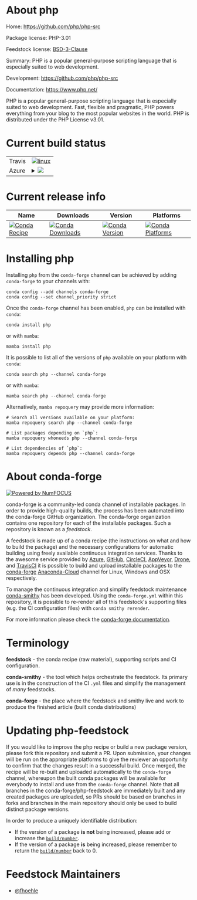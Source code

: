 About php
=========

Home: https://github.com/php/php-src

Package license: PHP-3.01

Feedstock license: [BSD-3-Clause](https://github.com/conda-forge/php-feedstock/blob/main/LICENSE.txt)

Summary: PHP is a popular general-purpose scripting language that is especially suited to web development.

Development: https://github.com/php/php-src

Documentation: https://www.php.net/

PHP is a popular general-purpose scripting language that is especially suited to web development.
Fast, flexible and pragmatic, PHP powers everything from your blog to the most popular websites in the world.
PHP is distributed under the PHP License v3.01.


Current build status
====================


<table><tr>
    <td>Travis</td>
    <td>
      <a href="https://app.travis-ci.com/conda-forge/php-feedstock">
        <img alt="linux" src="https://img.shields.io/travis/com/conda-forge/php-feedstock/main.svg?label=Linux">
      </a>
    </td>
  </tr>
    
  <tr>
    <td>Azure</td>
    <td>
      <details>
        <summary>
          <a href="https://dev.azure.com/conda-forge/feedstock-builds/_build/latest?definitionId=13446&branchName=main">
            <img src="https://dev.azure.com/conda-forge/feedstock-builds/_apis/build/status/php-feedstock?branchName=main">
          </a>
        </summary>
        <table>
          <thead><tr><th>Variant</th><th>Status</th></tr></thead>
          <tbody><tr>
              <td>linux_64_openssl1.1.1</td>
              <td>
                <a href="https://dev.azure.com/conda-forge/feedstock-builds/_build/latest?definitionId=13446&branchName=main">
                  <img src="https://dev.azure.com/conda-forge/feedstock-builds/_apis/build/status/php-feedstock?branchName=main&jobName=linux&configuration=linux_64_openssl1.1.1" alt="variant">
                </a>
              </td>
            </tr><tr>
              <td>linux_64_openssl3</td>
              <td>
                <a href="https://dev.azure.com/conda-forge/feedstock-builds/_build/latest?definitionId=13446&branchName=main">
                  <img src="https://dev.azure.com/conda-forge/feedstock-builds/_apis/build/status/php-feedstock?branchName=main&jobName=linux&configuration=linux_64_openssl3" alt="variant">
                </a>
              </td>
            </tr><tr>
              <td>linux_aarch64_openssl1.1.1</td>
              <td>
                <a href="https://dev.azure.com/conda-forge/feedstock-builds/_build/latest?definitionId=13446&branchName=main">
                  <img src="https://dev.azure.com/conda-forge/feedstock-builds/_apis/build/status/php-feedstock?branchName=main&jobName=linux&configuration=linux_aarch64_openssl1.1.1" alt="variant">
                </a>
              </td>
            </tr><tr>
              <td>linux_aarch64_openssl3</td>
              <td>
                <a href="https://dev.azure.com/conda-forge/feedstock-builds/_build/latest?definitionId=13446&branchName=main">
                  <img src="https://dev.azure.com/conda-forge/feedstock-builds/_apis/build/status/php-feedstock?branchName=main&jobName=linux&configuration=linux_aarch64_openssl3" alt="variant">
                </a>
              </td>
            </tr><tr>
              <td>linux_ppc64le_openssl1.1.1</td>
              <td>
                <a href="https://dev.azure.com/conda-forge/feedstock-builds/_build/latest?definitionId=13446&branchName=main">
                  <img src="https://dev.azure.com/conda-forge/feedstock-builds/_apis/build/status/php-feedstock?branchName=main&jobName=linux&configuration=linux_ppc64le_openssl1.1.1" alt="variant">
                </a>
              </td>
            </tr><tr>
              <td>linux_ppc64le_openssl3</td>
              <td>
                <a href="https://dev.azure.com/conda-forge/feedstock-builds/_build/latest?definitionId=13446&branchName=main">
                  <img src="https://dev.azure.com/conda-forge/feedstock-builds/_apis/build/status/php-feedstock?branchName=main&jobName=linux&configuration=linux_ppc64le_openssl3" alt="variant">
                </a>
              </td>
            </tr><tr>
              <td>osx_64_openssl1.1.1</td>
              <td>
                <a href="https://dev.azure.com/conda-forge/feedstock-builds/_build/latest?definitionId=13446&branchName=main">
                  <img src="https://dev.azure.com/conda-forge/feedstock-builds/_apis/build/status/php-feedstock?branchName=main&jobName=osx&configuration=osx_64_openssl1.1.1" alt="variant">
                </a>
              </td>
            </tr><tr>
              <td>osx_64_openssl3</td>
              <td>
                <a href="https://dev.azure.com/conda-forge/feedstock-builds/_build/latest?definitionId=13446&branchName=main">
                  <img src="https://dev.azure.com/conda-forge/feedstock-builds/_apis/build/status/php-feedstock?branchName=main&jobName=osx&configuration=osx_64_openssl3" alt="variant">
                </a>
              </td>
            </tr><tr>
              <td>osx_arm64_openssl1.1.1</td>
              <td>
                <a href="https://dev.azure.com/conda-forge/feedstock-builds/_build/latest?definitionId=13446&branchName=main">
                  <img src="https://dev.azure.com/conda-forge/feedstock-builds/_apis/build/status/php-feedstock?branchName=main&jobName=osx&configuration=osx_arm64_openssl1.1.1" alt="variant">
                </a>
              </td>
            </tr><tr>
              <td>osx_arm64_openssl3</td>
              <td>
                <a href="https://dev.azure.com/conda-forge/feedstock-builds/_build/latest?definitionId=13446&branchName=main">
                  <img src="https://dev.azure.com/conda-forge/feedstock-builds/_apis/build/status/php-feedstock?branchName=main&jobName=osx&configuration=osx_arm64_openssl3" alt="variant">
                </a>
              </td>
            </tr>
          </tbody>
        </table>
      </details>
    </td>
  </tr>
</table>

Current release info
====================

| Name | Downloads | Version | Platforms |
| --- | --- | --- | --- |
| [![Conda Recipe](https://img.shields.io/badge/recipe-php-green.svg)](https://anaconda.org/conda-forge/php) | [![Conda Downloads](https://img.shields.io/conda/dn/conda-forge/php.svg)](https://anaconda.org/conda-forge/php) | [![Conda Version](https://img.shields.io/conda/vn/conda-forge/php.svg)](https://anaconda.org/conda-forge/php) | [![Conda Platforms](https://img.shields.io/conda/pn/conda-forge/php.svg)](https://anaconda.org/conda-forge/php) |

Installing php
==============

Installing `php` from the `conda-forge` channel can be achieved by adding `conda-forge` to your channels with:

```
conda config --add channels conda-forge
conda config --set channel_priority strict
```

Once the `conda-forge` channel has been enabled, `php` can be installed with `conda`:

```
conda install php
```

or with `mamba`:

```
mamba install php
```

It is possible to list all of the versions of `php` available on your platform with `conda`:

```
conda search php --channel conda-forge
```

or with `mamba`:

```
mamba search php --channel conda-forge
```

Alternatively, `mamba repoquery` may provide more information:

```
# Search all versions available on your platform:
mamba repoquery search php --channel conda-forge

# List packages depending on `php`:
mamba repoquery whoneeds php --channel conda-forge

# List dependencies of `php`:
mamba repoquery depends php --channel conda-forge
```


About conda-forge
=================

[![Powered by
NumFOCUS](https://img.shields.io/badge/powered%20by-NumFOCUS-orange.svg?style=flat&colorA=E1523D&colorB=007D8A)](https://numfocus.org)

conda-forge is a community-led conda channel of installable packages.
In order to provide high-quality builds, the process has been automated into the
conda-forge GitHub organization. The conda-forge organization contains one repository
for each of the installable packages. Such a repository is known as a *feedstock*.

A feedstock is made up of a conda recipe (the instructions on what and how to build
the package) and the necessary configurations for automatic building using freely
available continuous integration services. Thanks to the awesome service provided by
[Azure](https://azure.microsoft.com/en-us/services/devops/), [GitHub](https://github.com/),
[CircleCI](https://circleci.com/), [AppVeyor](https://www.appveyor.com/),
[Drone](https://cloud.drone.io/welcome), and [TravisCI](https://travis-ci.com/)
it is possible to build and upload installable packages to the
[conda-forge](https://anaconda.org/conda-forge) [Anaconda-Cloud](https://anaconda.org/)
channel for Linux, Windows and OSX respectively.

To manage the continuous integration and simplify feedstock maintenance
[conda-smithy](https://github.com/conda-forge/conda-smithy) has been developed.
Using the ``conda-forge.yml`` within this repository, it is possible to re-render all of
this feedstock's supporting files (e.g. the CI configuration files) with ``conda smithy rerender``.

For more information please check the [conda-forge documentation](https://conda-forge.org/docs/).

Terminology
===========

**feedstock** - the conda recipe (raw material), supporting scripts and CI configuration.

**conda-smithy** - the tool which helps orchestrate the feedstock.
                   Its primary use is in the construction of the CI ``.yml`` files
                   and simplify the management of *many* feedstocks.

**conda-forge** - the place where the feedstock and smithy live and work to
                  produce the finished article (built conda distributions)


Updating php-feedstock
======================

If you would like to improve the php recipe or build a new
package version, please fork this repository and submit a PR. Upon submission,
your changes will be run on the appropriate platforms to give the reviewer an
opportunity to confirm that the changes result in a successful build. Once
merged, the recipe will be re-built and uploaded automatically to the
`conda-forge` channel, whereupon the built conda packages will be available for
everybody to install and use from the `conda-forge` channel.
Note that all branches in the conda-forge/php-feedstock are
immediately built and any created packages are uploaded, so PRs should be based
on branches in forks and branches in the main repository should only be used to
build distinct package versions.

In order to produce a uniquely identifiable distribution:
 * If the version of a package **is not** being increased, please add or increase
   the [``build/number``](https://docs.conda.io/projects/conda-build/en/latest/resources/define-metadata.html#build-number-and-string).
 * If the version of a package **is** being increased, please remember to return
   the [``build/number``](https://docs.conda.io/projects/conda-build/en/latest/resources/define-metadata.html#build-number-and-string)
   back to 0.

Feedstock Maintainers
=====================

* [@fhoehle](https://github.com/fhoehle/)

